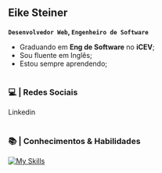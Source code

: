## Eike Steiner

**`Desenvolvedor Web`, `Engenheiro de Software`**

- Graduando em **Eng de Software** no **iCEV**; 
- Sou fluente em Inglês;
- Estou sempre aprendendo;
#

### 💻 | Redes Sociais

Linkedin



#

### 📚 | Conhecimentos & Habilidades

[![My Skills](https://skillicons.dev/icons?i=html,css)]()

#

<!--
**eikesteiner/eikesteiner** is a ✨ _special_ ✨ repository because its `README.md` (this file) appears on your GitHub profile.

Here are some ideas to get you started:

- 🔭 I’m currently working on ...
- 🌱 I’m currently learning ...
- 👯 I’m looking to collaborate on ...
- 🤔 I’m looking for help with ...
- 💬 Ask me about ...
- 📫 How to reach me: ...
- 😄 Pronouns: ...
- ⚡ Fun fact: ...
-->

